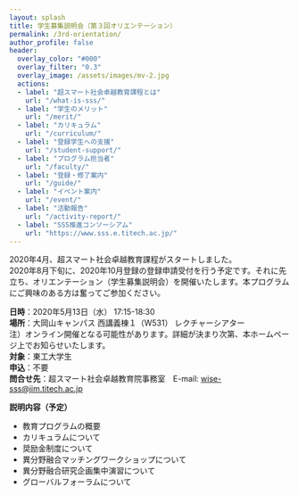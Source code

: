 ```yaml
---
layout: splash
title: 学生募集説明会（第３回オリエンテーション）
permalink: /3rd-orientation/
author_profile: false
header:
  overlay_color: "#000"
  overlay_filter: "0.3"
  overlay_image: /assets/images/mv-2.jpg
  actions:
  - label: "超スマート社会卓越教育課程とは"
    url: "/what-is-sss/"
  - label: "学生のメリット"
    url: "/merit/"
  - label: "カリキュラム"
    url: "/curriculum/"
  - label: "登録学生への支援​"
    url: "/student-support/"
  - label: "プログラム担当者​"
    url: "/faculty/"
  - label: "登録・修了案内"
    url: "/guide/"
  - label: "イベント案内"
    url: "/event/"
  - label: "活動報告"
    url: "/activity-report/"
  - label: "SSS推進コンソーシアム"
    url: "https://www.sss.e.titech.ac.jp/"
---
```





2020年4月、超スマート社会卓越教育課程がスタートしました。<br>
2020年8月下旬に、2020年10月登録の登録申請受付を行う予定です。それに先立ち、オリエンテーション（学生募集説明会）を開催いたします。本プログラムにご興味のある方は奮ってご参加ください。

**日時**：2020年5月13日（水） 17:15-18:30<br>
**場所**：大岡山キャンパス 西講義棟１（W531） レクチャーシアター<br>
注）オンライン開催となる可能性があります。詳細が決まり次第、本ホームページ上でお知らせいたします。<br>
**対象**：東工大学生<br>
**申込**：不要<br>
**問合せ先**：超スマート社会卓越教育院事務室　E-mail: wise-sss@jim.titech.ac.jp<br>


**説明内容（予定）**

* 教育プログラムの概要
* カリキュラムについて
* 奨励金制度について
* 異分野融合マッチングワークショップについて
* 異分野融合研究企画集中演習について
* グローバルフォーラムについて
